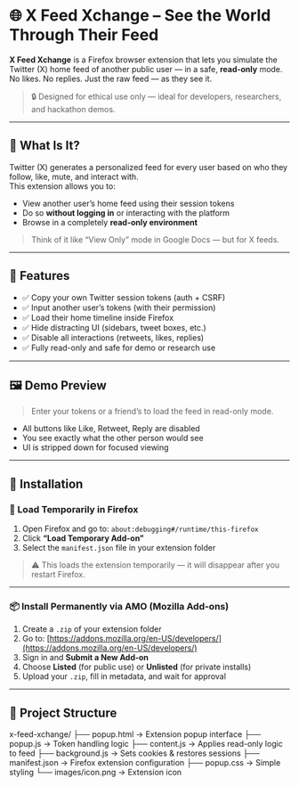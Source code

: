 # 🌐 X Feed Xchange – See the World Through Their Feed

**X Feed Xchange** is a Firefox browser extension that lets you simulate the Twitter (X) home feed of another public user — in a safe, **read-only** mode.  
No likes. No replies. Just the raw feed — as they see it.

> 🔒 Designed for ethical use only — ideal for developers, researchers, and hackathon demos.

---

## 🧐 What Is It?

Twitter (X) generates a personalized feed for every user based on who they follow, like, mute, and interact with.  
This extension allows you to:

- View another user’s home feed using their session tokens
- Do so **without logging in** or interacting with the platform
- Browse in a completely **read-only environment**

> Think of it like “View Only” mode in Google Docs — but for X feeds.

---

## 🔧 Features

- ✅ Copy your own Twitter session tokens (auth + CSRF)
- ✅ Input another user’s tokens (with their permission)
- ✅ Load their home timeline inside Firefox
- ✅ Hide distracting UI (sidebars, tweet boxes, etc.)
- ✅ Disable all interactions (retweets, likes, replies)
- ✅ Fully read-only and safe for demo or research use

---

## 🖼️ Demo Preview

> Enter your tokens or a friend’s to load the feed in read-only mode.

- All buttons like Like, Retweet, Reply are disabled
- You see exactly what the other person would see
- UI is stripped down for focused viewing

---

## 🚀 Installation

### 🔧 Load Temporarily in Firefox

1. Open Firefox and go to: `about:debugging#/runtime/this-firefox`
2. Click **“Load Temporary Add-on”**
3. Select the `manifest.json` file in your extension folder

> ⚠️ This loads the extension temporarily — it will disappear after you restart Firefox.

---

### 📦 Install Permanently via AMO (Mozilla Add-ons)

1. Create a `.zip` of your extension folder
2. Go to: [https://addons.mozilla.org/en-US/developers/](https://addons.mozilla.org/en-US/developers/)
3. Sign in and **Submit a New Add-on**
4. Choose **Listed** (for public use) or **Unlisted** (for private installs)
5. Upload your `.zip`, fill in metadata, and wait for approval

---

## 📁 Project Structure

x-feed-xchange/
├── popup.html → Extension popup interface
├── popup.js → Token handling logic
├── content.js → Applies read-only logic to feed
├── background.js → Sets cookies & restores sessions
├── manifest.json → Firefox extension configuration
├── popup.css → Simple styling
└── images/icon.png → Extension icon
